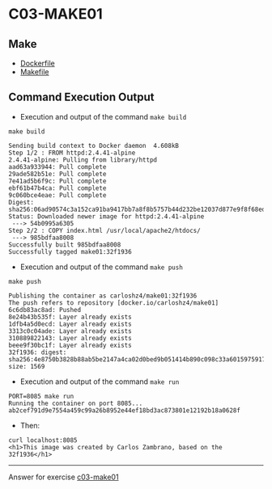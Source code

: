 # C03-MAKE01

## Make
- [Dockerfile](Dockerfile)
- [Makefile](Makefile)

## Command Execution Output

- Execution and output of the command `make build`
```
make build

Sending build context to Docker daemon  4.608kB
Step 1/2 : FROM httpd:2.4.41-alpine
2.4.41-alpine: Pulling from library/httpd
aad63a933944: Pull complete
29ade582b51e: Pull complete
7e41ad5b6f9c: Pull complete
ebf61b47b4ca: Pull complete
9c060bce4eae: Pull complete
Digest: sha256:06ad90574c3a152ca91ba9417bb7a8f8b5757b44d232be12037d877e9f8f68ed
Status: Downloaded newer image for httpd:2.4.41-alpine
 ---> 54b0995a6305
Step 2/2 : COPY index.html /usr/local/apache2/htdocs/
 ---> 985bdfaa8008
Successfully built 985bdfaa8008
Successfully tagged make01:32f1936
```

- Execution and output of the command `make push`
```
make push

Publishing the container as carloshz4/make01:32f1936
The push refers to repository [docker.io/carloshz4/make01]
6c6db83ac8ad: Pushed
8e24b43b535f: Layer already exists
1dfb4a5d0ecd: Layer already exists
3313c0c04ade: Layer already exists
310889822143: Layer already exists
beee9f30bc1f: Layer already exists
32f1936: digest: sha256:4e8750b3828b88ab5be2147a4ca02d0bed9b051414b890c098c33a6015975917 size: 1569
```

- Execution and output of the command `make run`
```
PORT=8085 make run
Running the container on port 8085...
ab2cef791d9e7554a459c99a26b8952e44ef18bd3ac873801e12192b18a0628f
```

- Then:
```
curl localhost:8085
<h1>This image was created by Carlos Zambrano, based on the 32f1936</h1>
```


***
Answer for exercise [c03-make01](https://github.com/devopsacademyau/academy/blob/8b64a93a228398e7342afe7b845cd197b22afaf3/classes/03class/exercises/c03-make01/README.md)
